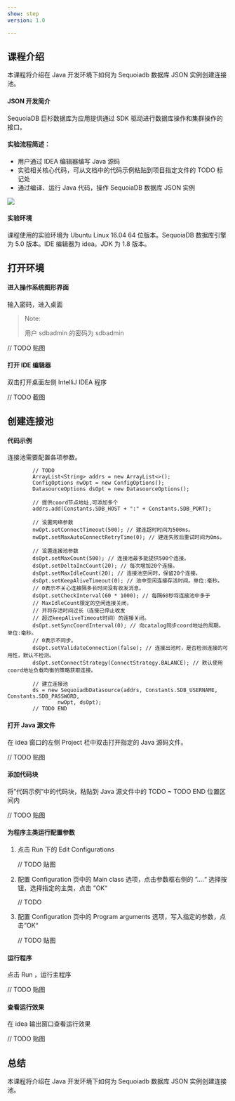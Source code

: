 ```yaml
---
show: step
version: 1.0

---
```


## 课程介绍

本课程将介绍在 Java 开发环境下如何为 Sequoiadb 数据库 JSON 实例创建连接池。

#### JSON 开发简介

SequoiaDB 巨杉数据库为应用提供通过 SDK 驱动进行数据库操作和集群操作的接口。

#### 实验流程简述：

- 用户通过 IDEA 编辑器编写 Java 源码
- 实验相关核心代码，可从文档中的代码示例粘贴到项目指定文件的 TODO 标记处
- 通过编译、运行 Java 代码，操作 SequoiaDB 数据库 JSON 实例

![](C:\Users\SequoiaDB\Desktop\开发者课程\drawing\net.png)

#### 实验环境

课程使用的实验环境为 Ubuntu Linux 16.04 64 位版本。SequoiaDB 数据库引擎为 5.0 版本。IDE 编辑器为 idea。JDK 为 1.8 版本。

## 打开环境

#### 进入操作系统图形界面

输入密码，进入桌面

>Note:
>
>用户 sdbadmin 的密码为 sdbadmin

 // TODO 贴图

#### 打开 IDE 编辑器

双击打开桌面左侧 IntelliJ IDEA 程序

// TODO 截图

## 创建连接池

#### 代码示例

连接池需要配置各项参数。

```
        // TODO
        ArrayList<String> addrs = new ArrayList<>();
        ConfigOptions nwOpt = new ConfigOptions();
        DatasourceOptions dsOpt = new DatasourceOptions();

        // 提供coord节点地址,可添加多个
        addrs.add(Constants.SDB_HOST + ":" + Constants.SDB_PORT);

        // 设置网络参数
        nwOpt.setConnectTimeout(500); // 建连超时时间为500ms。
        nwOpt.setMaxAutoConnectRetryTime(0); // 建连失败后重试时间为0ms。

        // 设置连接池参数
        dsOpt.setMaxCount(500); // 连接池最多能提供500个连接。
        dsOpt.setDeltaIncCount(20); // 每次增加20个连接。
        dsOpt.setMaxIdleCount(20); // 连接池空闲时，保留20个连接。
        dsOpt.setKeepAliveTimeout(0); // 池中空闲连接存活时间。单位:毫秒。
        // 0表示不关心连接隔多长时间没有收发消息。
        dsOpt.setCheckInterval(60 * 1000); // 每隔60秒将连接池中多于
        // MaxIdleCount限定的空闲连接关闭，
        // 并将存活时间过长（连接已停止收发
        // 超过keepAliveTimeout时间）的连接关闭。
        dsOpt.setSyncCoordInterval(0); // 向catalog同步coord地址的周期。单位:毫秒。
        // 0表示不同步。
        dsOpt.setValidateConnection(false); // 连接出池时，是否检测连接的可用性，默认不检测。
        dsOpt.setConnectStrategy(ConnectStrategy.BALANCE); // 默认使用coord地址负载均衡的策略获取连接。

        // 建立连接池
        ds = new SequoiadbDatasource(addrs, Constants.SDB_USERNAME, Constants.SDB_PASSWORD,
                nwOpt, dsOpt);
        // TODO END
```

#### 打开 Java 源文件

在 idea 窗口的左侧 Project 栏中双击打开指定的 Java 源码文件。

//  TODO 贴图

#### 添加代码块

将”代码示例”中的代码块，粘贴到 Java 源文件中的 TODO ~ TODO END 位置区间内

// TODO 贴图

#### 为程序主类运行配置参数

1. 点击 Run 下的 Edit Configurations

   // TODO 贴图

2. 配置 Configuration 页中的 Main class 选项，点击参数框右侧的 ”....“ 选择按钮，选择指定的主类，点击 ”OK“

   // TODO

3. 配置 Configuration 页中的 Program arguments 选项，写入指定的参数，点击”OK“

   // TODO 贴图 

#### 运行程序

点击 Run ，运行主程序

// TODO 贴图

#### 查看运行效果

在 idea 输出窗口查看运行效果

// TODO 贴图

## 总结

本课程将介绍在 Java 开发环境下如何为 Sequoiadb 数据库 JSON 实例创建连接池。
